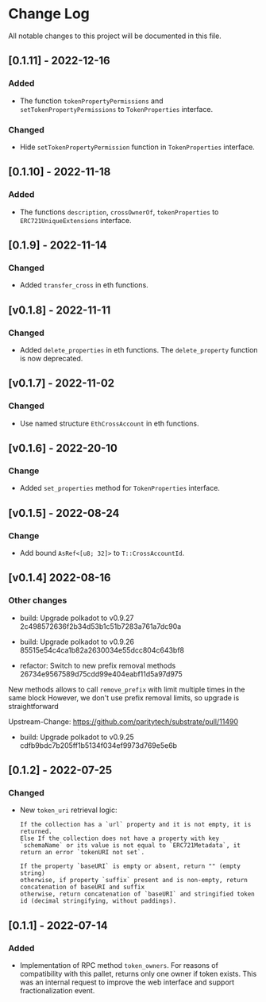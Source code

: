 # Change Log

All notable changes to this project will be documented in this file.

<!-- bureaucrate goes here -->

## [0.1.11] - 2022-12-16

### Added

- The function `tokenPropertyPermissions` and `setTokenPropertyPermissions` to `TokenProperties` interface.

### Changed

- Hide `setTokenPropertyPermission` function in `TokenProperties` interface.

## [0.1.10] - 2022-11-18

### Added

- The functions `description`, `crossOwnerOf`, `tokenProperties` to `ERC721UniqueExtensions` interface.

## [0.1.9] - 2022-11-14

### Changed

- Added `transfer_cross` in eth functions.

## [v0.1.8] - 2022-11-11

### Changed

- Added `delete_properties` in eth functions. The `delete_property` function is now deprecated.

## [v0.1.7] - 2022-11-02

### Changed

- Use named structure `EthCrossAccount` in eth functions.

## [v0.1.6] - 2022-20-10

### Change

- Added `set_properties` method for `TokenProperties` interface.

## [v0.1.5] - 2022-08-24

### Change

- Add bound `AsRef<[u8; 32]>` to `T::CrossAccountId`.

## [v0.1.4] 2022-08-16

### Other changes

- build: Upgrade polkadot to v0.9.27 2c498572636f2b34d53b1c51b7283a761a7dc90a

- build: Upgrade polkadot to v0.9.26 85515e54c4ca1b82a2630034e55dcc804c643bf8

- refactor: Switch to new prefix removal methods 26734e9567589d75cdd99e404eabf11d5a97d975

New methods allows to call `remove_prefix` with limit multiple times
in the same block
However, we don't use prefix removal limits, so upgrade is
straightforward

Upstream-Change: https://github.com/paritytech/substrate/pull/11490

- build: Upgrade polkadot to v0.9.25 cdfb9bdc7b205ff1b5134f034ef9973d769e5e6b

## [0.1.2] - 2022-07-25

### Changed

- New `token_uri` retrieval logic:

      If the collection has a `url` property and it is not empty, it is returned.
      Else If the collection does not have a property with key `schemaName` or its value is not equal to `ERC721Metadata`, it return an error `tokenURI not set`.

      If the property `baseURI` is empty or absent, return "" (empty string)
      otherwise, if property `suffix` present and is non-empty, return concatenation of baseURI and suffix
      otherwise, return concatenation of `baseURI` and stringified token id (decimal stringifying, without paddings).

## [0.1.1] - 2022-07-14

### Added

- Implementation of RPC method `token_owners`.
  For reasons of compatibility with this pallet, returns only one owner if token exists.
  This was an internal request to improve the web interface and support fractionalization event.
